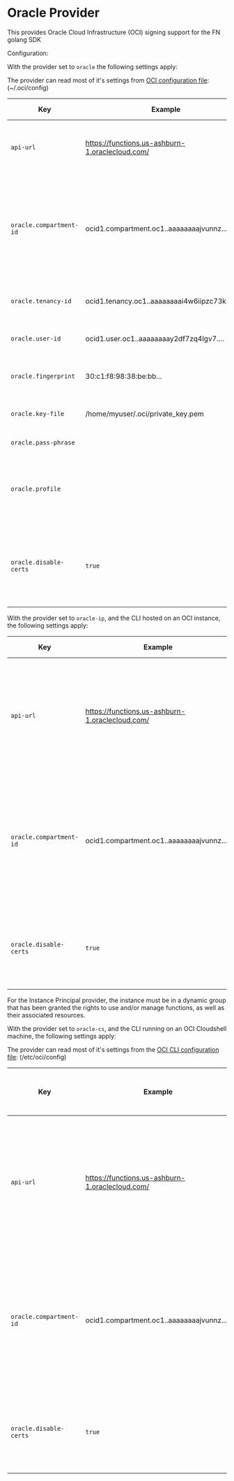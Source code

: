 # Oracle Provider

This provides Oracle Cloud Infrastructure (OCI) signing support for the FN golang SDK 

Configuration:

With the provider set to `oracle` the following settings apply:

The provider can read most of it's settings from [OCI configuration file](https://docs.us-phoenix-1.oraclecloud.com/Content/API/Concepts/sdkconfig.htm): (~/.oci/config)

|  Key               | Example      |  Required | Read from ~/.oci/config | Description |
| -------------------|  ----------- |  -----    | ----- |  ---- |  
| `api-url` | https://functions.us-ashburn-1.oraclecloud.com/ | Yes | No | The API endpoint to contact for accessing the service API |
| `oracle.compartment-id` | ocid1.compartment.oc1..aaaaaaaajvunnz..... | Yes | No | The compartment OCID for the functions tenancy - this corresponds to where you want functions objects to exist in OCI |
| `oracle.tenancy-id` | ocid1.tenancy.oc1..aaaaaaaai4w6iipzc73k3s2.... | No | Yes | The tenancy of the user accessing the service |
| `oracle.user-id` | ocid1.user.oc1..aaaaaaaay2df7zq4lgv7.... | No | Yes | The OCID of the user accessing the API |
| `oracle.fingerprint`|  30:c1:f8:98:38:be:bb... | No | Yes | The RSA key fingerprint of the key being used |
| `oracle.key-file` | /home/myuser/.oci/private_key.pem | No | Yes (`key_file`) | The private key for the registered API key |
| `oracle.pass-phrase`|  | No | Yes | (`pass_phrase` ) | The passphrase for the private key file - if unspecified this will be requested from the configured passphrase source |
| `oracle.profile` | | No |  No | Defaults to `DEFAULT`  - the OCI Configuration profile to use for reading OCI information |
| `oracle.disable-certs` |`true`| No | No | Ignore SSL host name checks when contacting the server (should only be used for diagnosis and testing) |

With the provider set to `oracle-ip`, and the CLI hosted on an OCI instance, the following settings apply:

|  Key               | Example      |  Required | Read from ~/.oci/config | Description |
| -------------------|  ----------- |  -----    | ----- |  ---- |  
| `api-url` | https://functions.us-ashburn-1.oraclecloud.com/ | No | No | The API endpoint to contact for accessing the service API. If unset, it will construct a local endpoint from the instance's region |
| `oracle.compartment-id` | ocid1.compartment.oc1..aaaaaaaajvunnz..... | No | No | The compartment OCID for the functions tenancy - this corresponds to where you want functions objects to exist in OCI. It defaults to the instance compartment |
| `oracle.disable-certs` |`true`| No | No | Ignore SSL host name checks when contacting the server (should only be used for diagnosis and testing) |

For the Instance Principal provider, the instance must be in a dynamic group that has been granted the rights to
use and/or manage functions, as well as their associated resources.

With the provider set to `oracle-cs`, and the CLI running on an OCI Cloudshell machine, the following settings apply:

The provider can read most of it's settings from the [OCI CLI configuration file](https://docs.us-phoenix-1.oraclecloud.com/Content/API/Concepts/sdkconfig.htm): (/etc/oci/config)

|  Key               | Example      |  Required | Read from OCI CLI Config | Description |
| -------------------|  ----------- |  -----    | ----- |  ---- |  
| `api-url` | https://functions.us-ashburn-1.oraclecloud.com/ | No | No | The API endpoint to contact for accessing the service API. If unset, it will construct a local endpoint from the region in the default region OCI CLI profile |
| `oracle.compartment-id` | ocid1.compartment.oc1..aaaaaaaajvunnz..... | No | No | The compartment OCID for the functions tenancy - this corresponds to where you want functions objects to exist in OCI. It defaults to the root tenancy compartment |
| `oracle.disable-certs` |`true`| No | No | Ignore SSL host name checks when contacting the server (should only be used for diagnosis and testing) |
